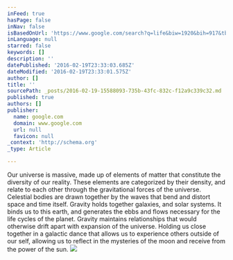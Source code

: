 ```yaml
---
inFeed: true
hasPage: false
inNav: false
isBasedOnUrl: 'https://www.google.com/search?q=life&biw=1920&bih=917&tbm=isch&source=lnms&sa=X&ved=0ahUKEwjYtJOawoTLAhVH0WMKHbBgBUEQ_AUIBigB#tbm=isch&q=gravity+waves&imgrc=boLiUzoNqV4egM%3A'
inLanguage: null
starred: false
keywords: []
description: ''
datePublished: '2016-02-19T23:33:03.685Z'
dateModified: '2016-02-19T23:33:01.575Z'
author: []
title: ''
sourcePath: _posts/2016-02-19-15588093-735b-43fc-832c-f12a9c339c32.md
published: true
authors: []
publisher:
  name: google.com
  domain: www.google.com
  url: null
  favicon: null
_context: 'http://schema.org'
_type: Article

---
```

Our universe is massive, made up of elements of matter that constitute the diversity of our reality.  These elements are categorized by their density, and relate to each other through the gravitational forces of the universe.  Celestial bodies are drawn together by the waves that bend and distort space and time itself.  Gravity holds together galaxies, and solar systems. It binds us to this earth, and generates the ebbs and flows necessary for the life cycles of the planet.  Gravity maintains relationships that would otherwise drift apart with expansion of the universe. Holding us close together in a galactic dance that allows us to experience others outside of our self, allowing us to reflect in the mysteries of the moon and receive from the power of the sun.
![](http://www.space.com/images/i/000/021/030/original/gravity-waves.jpg)